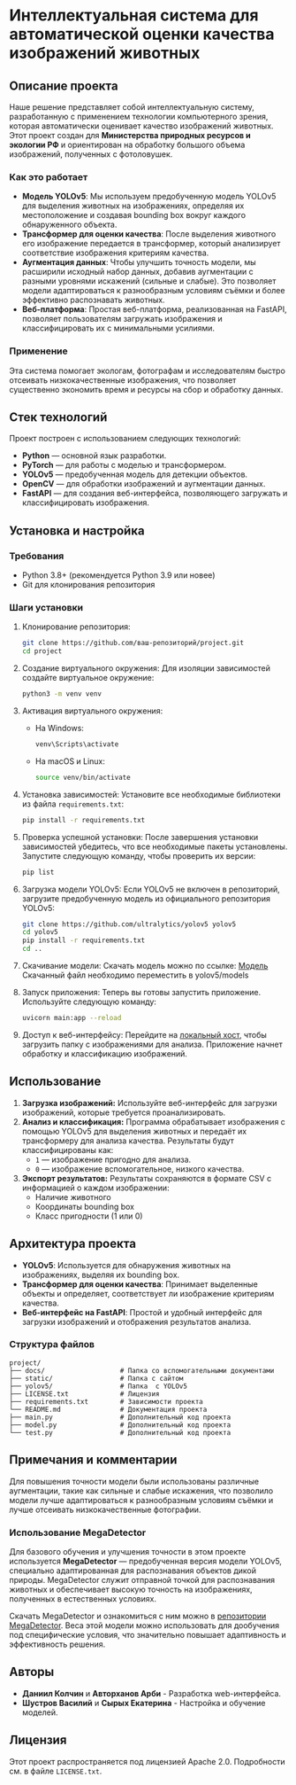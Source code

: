 
# Интеллектуальная система для автоматической оценки качества изображений животных

## Описание проекта
Наше решение представляет собой интеллектуальную систему, разработанную с применением технологии компьютерного зрения, которая автоматически оценивает качество изображений животных. Этот проект создан для **Министерства природных ресурсов и экологии РФ** и ориентирован на обработку большого объема изображений, полученных с фотоловушек.

### Как это работает
- **Модель YOLOv5**: Мы используем предобученную модель YOLOv5 для выделения животных на изображениях, определяя их местоположение и создавая bounding box вокруг каждого обнаруженного объекта.
- **Трансформер для оценки качества**: После выделения животного его изображение передается в трансформер, который анализирует соответствие изображения критериям качества.
- **Аугментация данных**: Чтобы улучшить точность модели, мы расширили исходный набор данных, добавив аугментации с разными уровнями искажений (сильные и слабые). Это позволяет модели адаптироваться к разнообразным условиям съёмки и более эффективно распознавать животных.
- **Веб-платформа**: Простая веб-платформа, реализованная на FastAPI, позволяет пользователям загружать изображения и классифицировать их с минимальными усилиями.

### Применение
Эта система помогает экологам, фотографам и исследователям быстро отсеивать низкокачественные изображения, что позволяет существенно экономить время и ресурсы на сбор и обработку данных.

## Стек технологий
Проект построен с использованием следующих технологий:

- **Python** — основной язык разработки.
- **PyTorch** — для работы с моделью и трансформером.
- **YOLOv5** — предобученная модель для детекции объектов.
- **OpenCV** — для обработки изображений и аугментации данных.
- **FastAPI** — для создания веб-интерфейса, позволяющего загружать и классифицировать изображения.

## Установка и настройка

### Требования
- Python 3.8+ (рекомендуется Python 3.9 или новее)
- Git для клонирования репозитория

### Шаги установки

1. Клонирование репозитория:
   ```bash
   git clone https://github.com/ваш-репозиторий/project.git
   cd project
   ```

2. Создание виртуального окружения:
   Для изоляции зависимостей создайте виртуальное окружение:
   ```bash
   python3 -m venv venv
   ```

3. Активация виртуального окружения:
   - На Windows:
     ```bash
     venv\Scripts\activate
     ```
   - На macOS и Linux:
     ```bash
     source venv/bin/activate
     ```

4. Установка зависимостей:
   Установите все необходимые библиотеки из файла `requirements.txt`:
   ```bash
   pip install -r requirements.txt
   ```

5. Проверка успешной установки:
   После завершения установки зависимостей убедитесь, что все необходимые пакеты установлены. Запустите следующую команду, чтобы проверить их версии:
   ```bash
   pip list
   ```

6. Загрузка модели YOLOv5:
   Если YOLOv5 не включен в репозиторий, загрузите предобученную модель из официального репозитория YOLOv5:
   ```bash
   git clone https://github.com/ultralytics/yolov5 yolov5
   cd yolov5
   pip install -r requirements.txt
   cd ..
   ```
   
7. Скачивание модели:
   Скачать модель можно по ссылке:
   [Модель](https://github.com/playerr0r/hackaton_nov/releases/download/Model/best.pt)
   Скачанный файл необходимо переместить в yolov5/models
   

8. Запуск приложения:
   Теперь вы готовы запустить приложение. Используйте следующую команду:
   ```bash
   uvicorn main:app --reload
   ```

9. Доступ к веб-интерфейсу:
   Перейдите на [локальный хост](http://127.0.0.1:8000), чтобы загрузить папку с изображениями для анализа. Приложение начнет обработку и классификацию изображений.

## Использование

1. **Загрузка изображений:** Используйте веб-интерфейс для загрузки изображений, которые требуется проанализировать.
2. **Анализ и классификация:** Программа обрабатывает изображения с помощью YOLOv5 для выделения животных и передаёт их трансформеру для анализа качества. Результаты будут классифицированы как:
   - `1` — изображение пригодно для анализа.
   - `0` — изображение вспомогательное, низкого качества.
3. **Экспорт результатов:** Результаты сохраняются в формате CSV с информацией о каждом изображении:
   - Наличие животного
   - Координаты bounding box
   - Класс пригодности (1 или 0)

## Архитектура проекта
- **YOLOv5**: Используется для обнаружения животных на изображениях, выделяя их bounding box.
- **Трансформер для оценки качества**: Принимает выделенные объекты и определяет, соответствует ли изображение критериям качества.
- **Веб-интерфейс на FastAPI**: Простой и удобный интерфейс для загрузки изображений и отображения результатов анализа.

### Структура файлов
```plaintext
project/
├── docs/                   # Папка со вспомогательными документами
├── static/                 # Папка с сайтом
├── yolov5/                 # Папка  с YOLOv5
├── LICENSE.txt             # Лицензия
├── requirements.txt        # Зависимости проекта
└── README.md               # Документация проекта
├── main.py                 # Дополнительный код проекта
├── model.py                # Дополнительный код проекта
└── test.py                 # Дополнительный код проекта
```

## Примечания и комментарии
Для повышения точности модели были использованы различные аугментации, такие как сильные и слабые искажения, что позволило модели лучше адаптироваться к разнообразным условиям съёмки и лучше отсеивать низкокачественные фотографии.

### Использование MegaDetector

Для базового обучения и улучшения точности в этом проекте используется **MegaDetector** — предобученная версия модели YOLOv5, специально адаптированная для распознавания объектов дикой природы. MegaDetector служит отправной точкой для распознавания животных и обеспечивает высокую точность на изображениях, полученных в естественных условиях.

Скачать MegaDetector и ознакомиться с ним можно в [репозитории MegaDetector](https://github.com/microsoft/CameraTraps/blob/main/megadetector.md). Веса этой модели можно использовать для дообучения под специфические условия, что значительно повышает адаптивность и эффективность решения.

## Авторы
- **Даниил Колчин** и **Авторханов Арби** - Разработка web-интерфейса.
- **Шустров Василий** и **Сырых Екатерина** - Настройка и обучение моделей.

## Лицензия
Этот проект распространяется под лицензией Apache 2.0. Подробности см. в файле `LICENSE.txt`.

